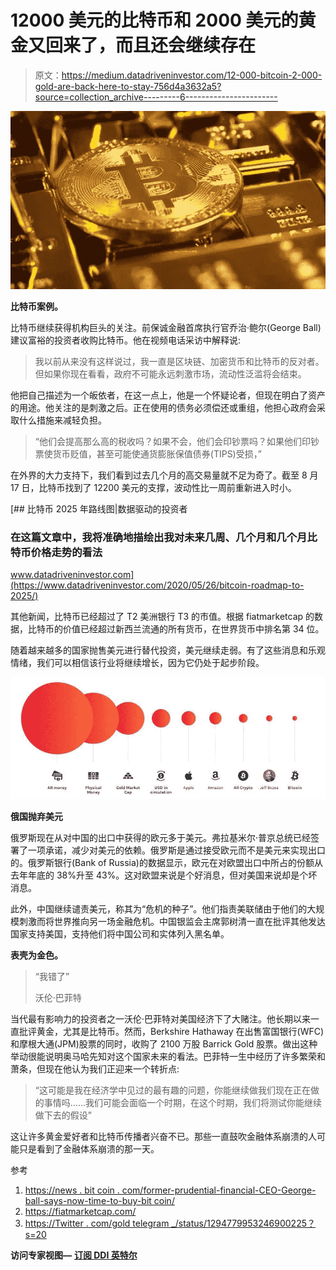 # 12000 美元的比特币和 2000 美元的黄金又回来了，而且还会继续存在

> 原文：<https://medium.datadriveninvestor.com/12-000-bitcoin-2-000-gold-are-back-here-to-stay-756d4a3632a5?source=collection_archive---------6----------------------->

![](img/b90e1f72d0e10d334fb0583937f64947.png)

**比特币案例。**

比特币继续获得机构巨头的关注。前保诚金融首席执行官乔治·鲍尔(George Ball)建议富裕的投资者收购比特币。他在视频电话采访中解释说:

> 我以前从来没有这样说过，我一直是区块链、加密货币和比特币的反对者。但如果你现在看看，政府不可能永远刺激市场，流动性泛滥将会结束。

他把自己描述为一个皈依者，在这一点上，他是一个怀疑论者，但现在明白了资产的用途。他关注的是刺激之后。正在使用的债务必须偿还或重组，他担心政府会采取什么措施来减轻负担。

> “他们会提高那么高的税收吗？如果不会，他们会印钞票吗？如果他们印钞票使货币贬值，甚至可能使通货膨胀保值债券(TIPS)受损，”

在外界的大力支持下，我们看到过去几个月的高交易量就不足为奇了。截至 8 月 17 日，比特币找到了 12200 美元的支撑，波动性比一周前重新进入时小。

[](https://www.datadriveninvestor.com/2020/05/26/bitcoin-roadmap-to-2025/) [## 比特币 2025 年路线图|数据驱动的投资者

### 在这篇文章中，我将准确地描绘出我对未来几周、几个月和几个月比特币价格走势的看法

www.datadriveninvestor.com](https://www.datadriveninvestor.com/2020/05/26/bitcoin-roadmap-to-2025/) 

其他新闻，比特币已经超过了 T2 美洲银行 T3 的市值。根据 fiatmarketcap 的数据，比特币的价值已经超过新西兰流通的所有货币，在世界货币中排名第 34 位。

随着越来越多的国家抛售美元进行替代投资，美元继续走弱。有了这些消息和乐观情绪，我们可以相信该行业将继续增长，因为它仍处于起步阶段。

![](img/f1be32d697a4bf4ee862adc15174c101.png)

**俄国抛弃美元**

俄罗斯现在从对中国的出口中获得的欧元多于美元。弗拉基米尔·普京总统已经签署了一项承诺，减少对美元的依赖。俄罗斯是通过接受欧元而不是美元来实现出口的。俄罗斯银行(Bank of Russia)的数据显示，欧元在对欧盟出口中所占的份额从去年年底的 38%升至 43%。这对欧盟来说是个好消息，但对美国来说却是个坏消息。

此外，中国继续谴责美元，称其为“危机的种子”。他们指责美联储由于他们的大规模刺激而将世界推向另一场金融危机。中国银监会主席郭树清一直在批评其他发达国家支持美国，支持他们将中国公司和实体列入黑名单。

**表壳为金色。**

> “我错了”
> 
> 沃伦·巴菲特

当代最有影响力的投资者之一沃伦·巴菲特对美国经济下了大赌注。他长期以来一直批评黄金，尤其是比特币。然而，Berkshire Hathaway 在出售富国银行(WFC)和摩根大通(JPM)股票的同时，收购了 2100 万股 Barrick Gold 股票。做出这种举动很能说明奥马哈先知对这个国家未来的看法。巴菲特一生中经历了许多繁荣和萧条，但现在他认为我们正迎来一个转折点:

> “这可能是我在经济学中见过的最有趣的问题，你能继续做我们现在正在做的事情吗……我们可能会面临一个时期，在这个时期，我们将测试你能继续做下去的假设”

这让许多黄金爱好者和比特币传播者兴奋不已。那些一直鼓吹金融体系崩溃的人可能只是看到了金融体系崩溃的那一天。

参考

1.  [https://news . bit coin . com/former-prudential-financial-CEO-George-ball-says-now-time-to-buy-bit coin/](https://news.bitcoin.com/former-prudential-financial-ceo-george-ball-says-now-time-to-buy-bitcoin/)
2.  https://fiatmarketcap.com/
3.  [https://Twitter . com/gold telegram _/status/1294779953246900225？s=20](https://twitter.com/Frank_Giustra/status/1294755272351576066?s=20)

**访问专家视图—** [**订阅 DDI 英特尔**](https://datadriveninvestor.com/ddi-intel)